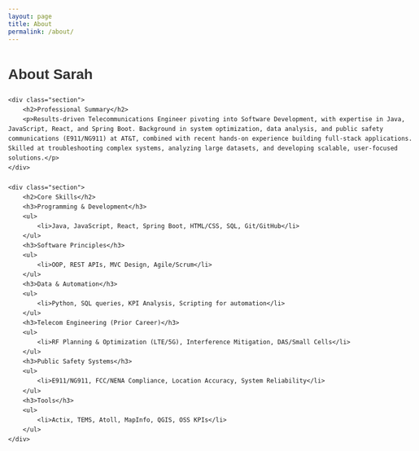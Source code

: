 ```yaml
---
layout: page
title: About
permalink: /about/
---
```


<!DOCTYPE html>
<html lang="en">
<head>
    <meta charset="UTF-8">
    <meta name="viewport" content="width=device-width, initial-scale=1.0">
    <title>About Me</title>
    <style>
        body { font-family: Arial, sans-serif; line-height: 1.6; margin: 20px; max-width: 800px; margin-left: auto; margin-right: auto; }
        h1, h2, h3 { color: #333; }
        ul { list-style-type: disc; margin-left: 20px; }
        .section { margin-bottom: 20px; }
        .project-item { margin-bottom: 10px; }
    </style>
</head>
<body>
    <h1>About Sarah</h1>

    <div class="section">
        <h2>Professional Summary</h2>
        <p>Results-driven Telecommunications Engineer pivoting into Software Development, with expertise in Java, JavaScript, React, and Spring Boot. Background in system optimization, data analysis, and public safety communications (E911/NG911) at AT&T, combined with recent hands-on experience building full-stack applications. Skilled at troubleshooting complex systems, analyzing large datasets, and developing scalable, user-focused solutions.</p>
    </div>

    <div class="section">
        <h2>Core Skills</h2>
        <h3>Programming & Development</h3>
        <ul>
            <li>Java, JavaScript, React, Spring Boot, HTML/CSS, SQL, Git/GitHub</li>
        </ul>
        <h3>Software Principles</h3>
        <ul>
            <li>OOP, REST APIs, MVC Design, Agile/Scrum</li>
        </ul>
        <h3>Data & Automation</h3>
        <ul>
            <li>Python, SQL queries, KPI Analysis, Scripting for automation</li>
        </ul>
        <h3>Telecom Engineering (Prior Career)</h3>
        <ul>
            <li>RF Planning & Optimization (LTE/5G), Interference Mitigation, DAS/Small Cells</li>
        </ul>
        <h3>Public Safety Systems</h3>
        <ul>
            <li>E911/NG911, FCC/NENA Compliance, Location Accuracy, System Reliability</li>
        </ul>
        <h3>Tools</h3>
        <ul>
            <li>Actix, TEMS, Atoll, MapInfo, QGIS, OSS KPIs</li>
        </ul>
    </div>
</body>
</html>
